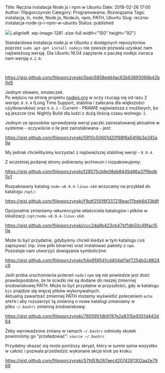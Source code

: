 Title: Ręczna instalacja Node.js i npm w Ubuntu
Date: 2018-02-26 17:00
Author: filipgorczynski
Category: Programowanie, Rozwiązania
Tags: instalacja, ln, node, Node.js, NodeJs, npm, PATH, Ubuntu
Slug: reczna-instalacja-node-js-i-npm-w-ubuntu
Status: published

![](https://filipgorczynski.files.wordpress.com/2017/03/nodejs-new-pantone-black-e1489221708700.png){.alignleft .wp-image-1281 .size-full width="150" height="92"}

Standardowa instalacja node.js w Ubuntu z dostępnych repozytoriów poprzez `sudo apt-get install nodejs` nie zawsze pozwala uzyskać nam najświeższą wersję. Dla Ubuntu 16.04 zapytanie o paczkę nodejs zwraca nam wersję `4.2.6`:

 

https://gist.github.com/filipgorczynski/0adc6858edd4ac62b63893066b42b0d5

Jednym słowem, smuteczek.  
Po wejściu na stronę projektu [nodejs.org](https://nodejs.org/en/) w oczy rzucają się od razu 2 wersje: `8.9.4` (Long Time Support, stabilna i zalecana dla większości użytkowników) oraz `9.6.1` - Current - PRAWIE najświeższa z możliwych, bo są jeszcze tzw. Nightly Build dla ludzi z dużą ilością czasu wolnego :).

Jednym ze sposobów sprawdzenia wersji paczki zainstalowanej aktualnie w systemie - oczywiście o ile jest zainstalowana - jest:

https://gist.github.com/filipgorczynski/5910c50601d20f98f8a54f4b3e345a9a

My jednak chcielibyśmy korzystać z najświeższej stabilnej wersji - `8.9.4`.

Z wcześniej podanej strony pobieramy archiwum i rozpakowujemy:

https://gist.github.com/filipgorczynski/f28575cb8e08eb8445d46a37f9edb0c1

Rozpakowany katalog `node-v8.9.4-linux-x64` wrzucamy na przykład do katalogu `/opt/`:

https://gist.github.com/filipgorczynski/f1bdf255f8f337218eac17beb6d33b8f

Opcjonalnie zmieniamy rekurencyjnie właściciela katalogów i plików w lokalizacji `/opt/node-v8.9.4-linux-x64`:

https://gist.github.com/filipgorczynski/ccc2da9b423cb47bf1db50c49fac150e

Może to być przydatne, gdybyśmy chcieli kiedyś w tym katalogu coś zapisywać (np. inne pliki binarne) oraz instalować pakiety z `npm`.  
Pozostaje nam utworzyć dowiązania symboliczne:

https://gist.github.com/filipgorczynski/54e959541cd404a01ef7254b2c8824c9

Jeśli próba uruchomienia poleceń `node` i `npm` się nie powiedzie jest dość prawdopodobne, że te ścieżki nie są dodane do naszej zmiennej środowiskowej PATH. Może to być przydatne w przyszłości, gdy w katalogu `bin` znajdzie się więcej plików wykonywalnych.  
Aktualną zawartość zmiennej PATH możemy wyświetlić poleceniem `echo $PATH` i aby rozszerzyć tą zmienną o nowe katalogi zmieniamy w pliku `~/.bashrc` zmienną środowiskową:

https://gist.github.com/filipgorczynski/7805951db9787e2a8315e9351d442d64

Żeby wprowadzone zmiany w ramach `~/.bashrc` odniosły skutek powinniśmy go "przeładować": `source ~/.bashrc`

Przydatny okazać się może poniższy skrypt, który w sumie spina wszystko w całość i pozwala prześledzić wykonane akcje krok po kroku:

https://gist.github.com/filipgorczynski/57fd51b267aecd2074281302aa2e7969
